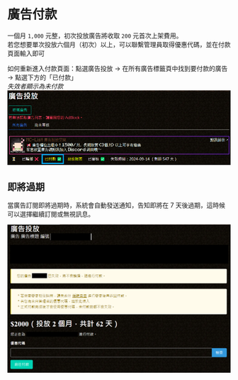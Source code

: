 # 廣告付款

一個月 `1,000` 元整，初次投放廣告將收取 `200` 元首次上架費用。  
若您想要單次投放六個月（初次）以上，可以聯繫管理員取得優惠代碼，並在付款頁面輸入即可  

如何重新進入付款頁面：點選廣告投放 → 在所有廣告標籤頁中找到要付款的廣告 → 點選下方的「已付款」  
*失效者顯示為未付款*
![Payment Image](/images/ad_payment_button.png)

## 即將過期
當廣告訂閱即將過期時，系統會自動發送通知，告知即將在 7 天後過期，這時候可以選擇繼續訂閱或無視訊息。

![Payment Image](/images/ad_payment.png)
